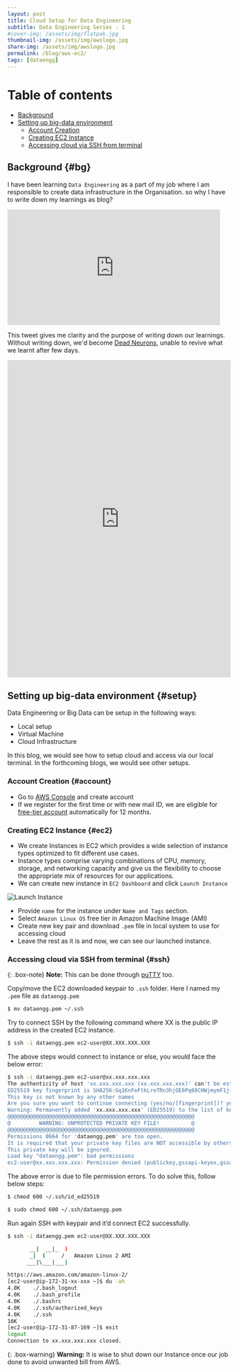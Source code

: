 ```yaml
---
layout: post
title: Cloud Setup for Data Engineering 
subtitle: Data Engineering Series - 1
#cover-img: /assets/img/flatpak.jpg
thumbnail-img: /assets/img/awslogo.jpg
share-img: /assets/img/awslogo.jpg
permalink: /blog/aws-ec2/
tags: [dataengg]
---
```



# Table of contents

- [Background](#bg)
- [Setting up big-data environment](#setup)
  - [Account Creation](#account)
  - [Creating EC2 Instance](#ec2)
  - [Accessing cloud via SSH from terminal](#ssh)


## Background {#bg}

I have been learning `Data Engineering` as a part of my job where I am responsible to create data infrastructure in the Organisation. so why I have to write down my learnings as blog? 

<iframe src="https://giphy.com/embed/mQ2QSLQ6UNX9K" width="480" height="261" frameBorder="0" class="giphy-embed" allowFullScreen></iframe><p><a href="https://giphy.com/gifs/kit-zooey-deschanel-gif-why-not-mQ2QSLQ6UNX9K"></a></p>

This tweet gives me clarity and the purpose of writing down our learnings. Without writing down, we'd become [Dead Neurons](https://medium.com/joelthchao/how-dead-neurons-hurt-training-5fc127d8db6a#:~:text=It%20is%20refer%20as%20%E2%80%9Cdead,value%20and%20have%20zero%20gradient.), unable to revive what we learnt after few days.


<iframe src="https://www.linkedin.com/embed/feed/update/urn:li:share:6940920507697393664" height="716" width="504" frameborder="0" allowfullscreen="" title="Embedded post"></iframe>

## Setting up big-data environment {#setup}

Data Engineering or Big Data can be setup in the following ways:
- Local setup
- Virtual Machine
- Cloud Infrastructure

In this blog, we would see how to setup cloud and access via our local terminal. In the forthcoming blogs, we would see other setups.

### Account Creation {#account}

- Go to [AWS Console](https://console.aws.amazon.com/) and create account
- If we register for the first time or with new mail ID, we are eligible for [free-tier account](https://aws.amazon.com/free/?all-free-tier.sort-by=item.additionalFields.SortRank&all-free-tier.sort-order=asc&awsf.Free%20Tier%20Types=*all&awsf.Free%20Tier%20Categories=*all) automatically for 12 months.

### Creating EC2 Instance {#ec2}

- We create Instances in EC2 which provides a wide selection of instance types optimized to fit different use cases.
- Instance types comprise varying combinations of CPU, memory, storage, and networking capacity and give us the flexibility to choose the appropriate mix of resources for our applications.
- We can create new instance in `EC2 Dashboard` and click `Launch Instance`

![Launch Instance](https://raw.githubusercontent.com/edwardcodes/edwardcodes.github.io/main/assets/img/instance-creation.png)

- Provide `name` for the instance under `Name and Tags` section.
- Select `Amazon Linux OS` free tier in Amazon Machine Image (AMI)
- Create new key pair and download `.pem` file in local system to use for accessing cloud
- Leave the rest as it is and now, we can see our launched instance.

### Accessing cloud via SSH from terminal {#ssh}

{: .box-note}
**Note:** This can be done through [puTTY](https://www.putty.org/) too.

Copy/move the EC2 downloaded keypair to `.ssh` folder. Here I named my `.pem` file as `dataengg.pem`

```bash
$ mv dataengg.pem ~/.ssh
```

Try to connect SSH by the following command where XX is the public IP address in the created EC2 instance.

```bash
$ ssh -i dataengg.pem ec2-user@XX.XXX.XXX.XXX
```

The above steps would connect to instance or else, you would face the below error:

```bash
$ ssh -i dataengg.pem ec2-user@xx.xxx.xxx.xxx
The authenticity of host 'xx.xxx.xxx.xxx (xx.xxx.xxx.xxx)' can't be established.
ED25519 key fingerprint is SHA256:Gq1KnFeFtkLreTRn3hjOE6Pq68CHWjmymF1j+bjJums.
This key is not known by any other names
Are you sure you want to continue connecting (yes/no/[fingerprint])? yes
Warning: Permanently added 'xx.xxx.xxx.xxx' (ED25519) to the list of known hosts.
@@@@@@@@@@@@@@@@@@@@@@@@@@@@@@@@@@@@@@@@@@@@@@@@@@@@@@@@@@@
@         WARNING: UNPROTECTED PRIVATE KEY FILE!          @
@@@@@@@@@@@@@@@@@@@@@@@@@@@@@@@@@@@@@@@@@@@@@@@@@@@@@@@@@@@
Permissions 0664 for 'dataengg.pem' are too open.
It is required that your private key files are NOT accessible by others.
This private key will be ignored.
Load key "dataengg.pem": bad permissions
ec2-user@xx.xxx.xxx.xxx: Permission denied (publickey,gssapi-keyex,gssapi-with-mic).
```
The above error is due to file permission errors. To do solve this, follow below steps:

```bash
$ chmod 600 ~/.ssh/id_ed25519

$ sudo chmod 600 ~/.ssh/dataengg.pem
```

Run again SSH with keypair and it’d connect EC2 successfully.

```bash
$ ssh -i dataengg.pem ec2-user@XX.XXX.XXX.XXX

       __|  __|_  )
       _|  (     /   Amazon Linux 2 AMI
      ___|\___|___|

https://aws.amazon.com/amazon-linux-2/
[ec2-user@ip-172-31-xx-xxx ~]$ du -ah
4.0K    ./.bash_logout
4.0K    ./.bash_profile
4.0K    ./.bashrc
4.0K    ./.ssh/authorized_keys
4.0K    ./.ssh
16K     .
[ec2-user@ip-172-31-87-169 ~]$ exit
logout
Connection to xx.xxx.xxx.xxx closed.
```

{: .box-warning}
**Warning:** It is wise to shut down our Instance once our job done to avoid unwanted bill from AWS.